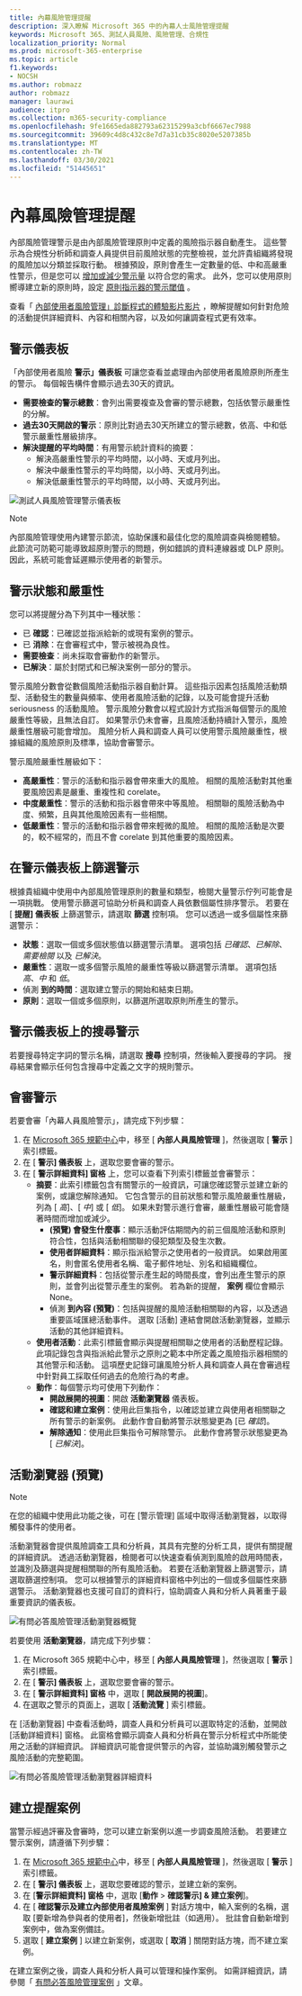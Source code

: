 ```yaml
---
title: 內幕風險管理提醒
description: 深入瞭解 Microsoft 365 中的內幕人士風險管理提醒
keywords: Microsoft 365、測試人員風險、風險管理、合規性
localization_priority: Normal
ms.prod: microsoft-365-enterprise
ms.topic: article
f1.keywords:
- NOCSH
ms.author: robmazz
author: robmazz
manager: laurawi
audience: itpro
ms.collection: m365-security-compliance
ms.openlocfilehash: 9fe1665eda882793a62315299a3cbf6667ec7988
ms.sourcegitcommit: 39609c4d8c432c8e7d7a31cb35c8020e5207385b
ms.translationtype: MT
ms.contentlocale: zh-TW
ms.lasthandoff: 03/30/2021
ms.locfileid: "51445651"
---
```

# <a name="insider-risk-management-alerts"></a>內幕風險管理提醒

內部風險管理警示是由內部風險管理原則中定義的風險指示器自動產生。 這些警示為合規性分析師和調查人員提供目前風險狀態的完整檢視，並允許貴組織將發現的風險加以分類並採取行動。 根據預設，原則會產生一定數量的低、中和高嚴重性警示，但是您可以 [增加或減少警示量](insider-risk-management-settings.md#alert-volume) 以符合您的需求。 此外，您可以使用原則嚮導建立新的原則時，設定 [原則指示器的警示閾值](insider-risk-management-settings.md#indicator-level-settings-preview) 。

查看「 [內部使用者風險管理」診斷程式的體驗影片影片](https://www.youtube.com/watch?v=KgmpxBLJLPI) ，瞭解提醒如何針對危險的活動提供詳細資料、內容和相關內容，以及如何讓調查程式更有效率。

## <a name="alert-dashboard"></a>警示儀表板

「內部使用者風險 **警示」儀表板** 可讓您查看並處理由內部使用者風險原則所產生的警示。 每個報告構件會顯示過去30天的資訊。

- **需要檢查的警示總數**：會列出需要複查及會審的警示總數，包括依警示嚴重性的分解。
- **過去30天開啟的警示**：原則比對過去30天所建立的警示總數，依高、中和低警示嚴重性層級排序。
- **解決提醒的平均時間**：有用警示統計資料的摘要：
    - 解決高嚴重性警示的平均時間，以小時、天或月列出。
    - 解決中嚴重性警示的平均時間，以小時、天或月列出。
    - 解決低嚴重性警示的平均時間，以小時、天或月列出。

![測試人員風險管理警示儀表板](../media/insider-risk-alerts-dashboard.png)

>[!NOTE]
>內部風險管理使用內建警示節流，協助保護和最佳化您的風險調查與檢閱體驗。 此節流可防範可能導致超原則警示的問題，例如錯誤的資料連線器或 DLP 原則。 因此，系統可能會延遲顯示使用者的新警示。

## <a name="alert-status-and-severity"></a>警示狀態和嚴重性

您可以將提醒分為下列其中一種狀態：

- 已 **確認**：已確認並指派給新的或現有案例的警示。
- 已 **消除**：在會審程式中，警示被視為良性。
- **需要檢查**：尚未採取會審動作的新警示。
- **已解決**：屬於封閉式和已解決案例一部分的警示。

警示風險分數會從數個風險活動指示器自動計算。 這些指示因素包括風險活動類型、活動發生的數量與頻率、使用者風險活動的記錄，以及可能會提升活動 seriousness 的活動風險。 警示風險分數會以程式設計方式指派每個警示的風險嚴重性等級，且無法自訂。 如果警示仍未會審，且風險活動持續計入警示，風險嚴重性層級可能會增加。 風險分析人員和調查人員可以使用警示風險嚴重性，根據組織的風險原則及標準，協助會審警示。

警示風險嚴重性層級如下：

- **高嚴重性**：警示的活動和指示器會帶來重大的風險。 相關的風險活動對其他重要風險因素是嚴重、重複性和 corelate。
- **中度嚴重性**：警示的活動和指示器會帶來中等風險。 相關聯的風險活動為中度、頻繁，且與其他風險因素有一些相關。
- **低嚴重性**：警示的活動和指示器會帶來輕微的風險。 相關的風險活動是次要的，較不經常的，而且不會 corelate 到其他重要的風險因素。

## <a name="filter-alerts-on-the-alert-dashboard"></a>在警示儀表板上篩選警示

根據貴組織中使用中內部風險管理原則的數量和類型，檢閱大量警示佇列可能會是一項挑戰。 使用警示篩選可協助分析員和調查人員依數個屬性排序警示。 若要在 [ **提醒] 儀表板** 上篩選警示，請選取 **篩選** 控制項。 您可以透過一或多個屬性來篩選警示：

- **狀態**：選取一個或多個狀態值以篩選警示清單。 選項包括 *已確認*、*已解除*、*需要檢閱* 以及 *已解決*。
- **嚴重性**：選取一或多個警示風險的嚴重性等級以篩選警示清單。 選項包括 *高*、*中* 和 *低*。
- 偵測 **到的時間**：選取建立警示的開始和結束日期。
- **原則**：選取一個或多個原則，以篩選所選取原則所產生的警示。

## <a name="search-alerts-on-the-alert-dashboard"></a>警示儀表板上的搜尋警示

若要搜尋特定字詞的警示名稱，請選取 **搜尋** 控制項，然後輸入要搜尋的字詞。 搜尋結果會顯示任何包含搜尋中定義之文字的規則警示。

## <a name="triage-alerts"></a>會審警示

若要會審「內幕人員風險警示」，請完成下列步驟：

1. 在 [Microsoft 365 規範中心](https://compliance.microsoft.com)中，移至 [ **內部人員風險管理** ]，然後選取 [ **警示** ] 索引標籤。
2. 在 [ **警示] 儀表板** 上，選取您要會審的警示。
3. 在 [ **警示詳細資料] 窗格** 上，您可以查看下列索引標籤並會審警示：
    - **摘要**：此索引標籤包含有關警示的一般資訊，可讓您確認警示並建立新的案例，或讓您解除通知。 它包含警示的目前狀態和警示風險嚴重性層級，列為 [ *高*]、[ *中*] 或 [ *低*]。 如果未對警示進行會審，嚴重性層級可能會隨著時間而增加或減少。
        - **(預覽) 會發生什麼事**：顯示活動評估期間內的前三個風險活動和原則符合性，包括與活動相關聯的侵犯類型及發生次數。
        - **使用者詳細資料**：顯示指派給警示之使用者的一般資訊。 如果啟用匿名，則會匿名使用者名稱、電子郵件地址、別名和組織欄位。
        - **警示詳細資料**：包括從警示產生起的時間長度，會列出產生警示的原則，並會列出從警示產生的案例。 若為新的提醒， **案例** 欄位會顯示 None。
        - 偵測 **到內容 (預覽)**：包括與提醒的風險活動相關聯的內容，以及透過重要區域匯總活動事件。 選取 [活動] 連結會開啟活動瀏覽器，並顯示活動的其他詳細資料。
    - **使用者活動**：此索引標籤會顯示與提醒相關聯之使用者的活動歷程記錄。 此項記錄包含與指派給此警示之原則之範本中所定義之風險指示器相關的其他警示和活動。 這項歷史記錄可讓風險分析人員和調查人員在會審過程中針對員工採取任何過去的危險行為的考慮。
    - **動作**：每個警示均可使用下列動作：
        - **開啟展開的視圖**：開啟 **活動瀏覽器** 儀表板。
        - **確認和建立案例**：使用此巨集指令，以確認並建立與使用者相關聯之所有警示的新案例。 此動作會自動將警示狀態變更為 [已 *確認*]。
        - **解除通知**：使用此巨集指令可解除警示。 此動作會將警示狀態變更為 [ *已解決*]。

## <a name="activity-explorer-preview"></a>活動瀏覽器 (預覽) 

>[!NOTE]
>在您的組織中使用此功能之後，可在 [警示管理] 區域中取得活動瀏覽器，以取得觸發事件的使用者。

活動瀏覽器會提供風險調查工具和分析員，其具有完整的分析工具，提供有關提醒的詳細資訊。 透過活動瀏覽器，檢閱者可以快速查看偵測到風險的啟用時間表，並識別及篩選與提醒相關聯的所有風險活動。 若要在活動瀏覽器上篩選警示，請選取篩選控制項。 您可以根據警示的詳細資料窗格中列出的一個或多個屬性來篩選警示。 活動瀏覽器也支援可自訂的資料行，協助調查人員和分析人員著重于最重要資訊的儀表板。

![有問必答風險管理活動瀏覽器概覽](../media/insider-risk-activity-explorer.png)

若要使用 **活動瀏覽器**，請完成下列步驟：

1. 在 Microsoft 365 規範中心中，移至 [ **內部人員風險管理** ]，然後選取 [ **警示** ] 索引標籤。
2. 在 [ **警示] 儀表板** 上，選取您要會審的警示。
3. 在 [ **警示詳細資料] 窗格** 中，選取 [ **開啟展開的視圖**]。
4. 在選取之警示的頁面上，選取 [ **活動流覽** ] 索引標籤。

在 [活動瀏覽器] 中查看活動時，調查人員和分析員可以選取特定的活動，並開啟 [活動詳細資料] 窗格。 此窗格會顯示調查人員和分析員在警示分析程式中所能使用之活動的詳細資訊。 詳細資訊可能會提供警示的內容，並協助識別觸發警示之風險活動的完整範圍。

![有問必答風險管理活動瀏覽器詳細資料](../media/insider-risk-activity-explorer-details.png)

## <a name="create-a-case-for-an-alert"></a>建立提醒案例

當警示經過評審及會審時，您可以建立新案例以進一步調查風險活動。 若要建立警示案例，請遵循下列步驟：

1. 在 [Microsoft 365 規範中心](https://compliance.microsoft.com)中，移至 [ **內部人員風險管理** ]，然後選取 [ **警示** ] 索引標籤。
2. 在 [ **警示] 儀表板** 上，選取您要確認的警示，並建立新的案例。
3. 在 [**警示詳細資料] 窗格** 中，選取 [**動作**  >  **確認警示] & 建立案例**]。
4. 在 [ **確認警示及建立內部使用者風險案例** ] 對話方塊中，輸入案例的名稱，選取 [要新增為參與者的使用者]，然後新增批註（如適用）。 批註會自動新增到案例中，做為案例備註。
5. 選取 [ **建立案例** ] 以建立新案例，或選取 [ **取消** ] 關閉對話方塊，而不建立案例。

在建立案例之後，調查人員和分析人員可以管理和操作案例。 如需詳細資訊，請參閱「 [有問必答風險管理案例](insider-risk-management-cases.md) 」文章。
